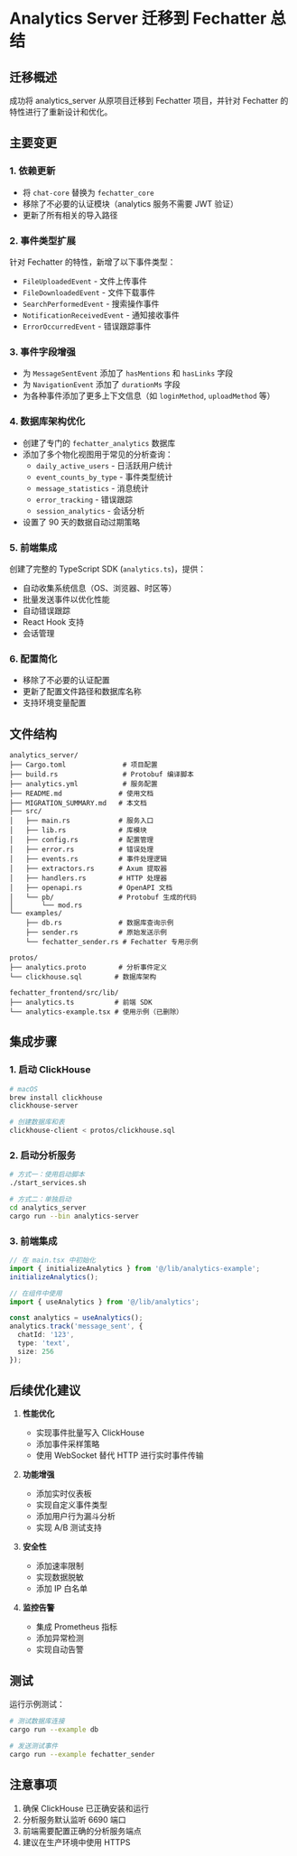 # Analytics Server 迁移到 Fechatter 总结

## 迁移概述

成功将 analytics_server 从原项目迁移到 Fechatter 项目，并针对 Fechatter 的特性进行了重新设计和优化。

## 主要变更

### 1. 依赖更新
- 将 `chat-core` 替换为 `fechatter_core`
- 移除了不必要的认证模块（analytics 服务不需要 JWT 验证）
- 更新了所有相关的导入路径

### 2. 事件类型扩展
针对 Fechatter 的特性，新增了以下事件类型：
- `FileUploadedEvent` - 文件上传事件
- `FileDownloadedEvent` - 文件下载事件
- `SearchPerformedEvent` - 搜索操作事件
- `NotificationReceivedEvent` - 通知接收事件
- `ErrorOccurredEvent` - 错误跟踪事件

### 3. 事件字段增强
- 为 `MessageSentEvent` 添加了 `hasMentions` 和 `hasLinks` 字段
- 为 `NavigationEvent` 添加了 `durationMs` 字段
- 为各种事件添加了更多上下文信息（如 `loginMethod`, `uploadMethod` 等）

### 4. 数据库架构优化
- 创建了专门的 `fechatter_analytics` 数据库
- 添加了多个物化视图用于常见的分析查询：
  - `daily_active_users` - 日活跃用户统计
  - `event_counts_by_type` - 事件类型统计
  - `message_statistics` - 消息统计
  - `error_tracking` - 错误跟踪
  - `session_analytics` - 会话分析
- 设置了 90 天的数据自动过期策略

### 5. 前端集成
创建了完整的 TypeScript SDK (`analytics.ts`)，提供：
- 自动收集系统信息（OS、浏览器、时区等）
- 批量发送事件以优化性能
- 自动错误跟踪
- React Hook 支持
- 会话管理

### 6. 配置简化
- 移除了不必要的认证配置
- 更新了配置文件路径和数据库名称
- 支持环境变量配置

## 文件结构

```
analytics_server/
├── Cargo.toml              # 项目配置
├── build.rs                # Protobuf 编译脚本
├── analytics.yml           # 服务配置
├── README.md              # 使用文档
├── MIGRATION_SUMMARY.md   # 本文档
├── src/
│   ├── main.rs            # 服务入口
│   ├── lib.rs             # 库模块
│   ├── config.rs          # 配置管理
│   ├── error.rs           # 错误处理
│   ├── events.rs          # 事件处理逻辑
│   ├── extractors.rs      # Axum 提取器
│   ├── handlers.rs        # HTTP 处理器
│   ├── openapi.rs         # OpenAPI 文档
│   └── pb/                # Protobuf 生成的代码
│       └── mod.rs
└── examples/
    ├── db.rs              # 数据库查询示例
    ├── sender.rs          # 原始发送示例
    └── fechatter_sender.rs # Fechatter 专用示例

protos/
├── analytics.proto        # 分析事件定义
└── clickhouse.sql        # 数据库架构

fechatter_frontend/src/lib/
├── analytics.ts          # 前端 SDK
└── analytics-example.tsx # 使用示例（已删除）
```

## 集成步骤

### 1. 启动 ClickHouse
```bash
# macOS
brew install clickhouse
clickhouse-server

# 创建数据库和表
clickhouse-client < protos/clickhouse.sql
```

### 2. 启动分析服务
```bash
# 方式一：使用启动脚本
./start_services.sh

# 方式二：单独启动
cd analytics_server
cargo run --bin analytics-server
```

### 3. 前端集成
```typescript
// 在 main.tsx 中初始化
import { initializeAnalytics } from '@/lib/analytics-example';
initializeAnalytics();

// 在组件中使用
import { useAnalytics } from '@/lib/analytics';

const analytics = useAnalytics();
analytics.track('message_sent', {
  chatId: '123',
  type: 'text',
  size: 256
});
```

## 后续优化建议

1. **性能优化**
   - 实现事件批量写入 ClickHouse
   - 添加事件采样策略
   - 使用 WebSocket 替代 HTTP 进行实时事件传输

2. **功能增强**
   - 添加实时仪表板
   - 实现自定义事件类型
   - 添加用户行为漏斗分析
   - 实现 A/B 测试支持

3. **安全性**
   - 添加速率限制
   - 实现数据脱敏
   - 添加 IP 白名单

4. **监控告警**
   - 集成 Prometheus 指标
   - 添加异常检测
   - 实现自动告警

## 测试

运行示例测试：
```bash
# 测试数据库连接
cargo run --example db

# 发送测试事件
cargo run --example fechatter_sender
```

## 注意事项

1. 确保 ClickHouse 已正确安装和运行
2. 分析服务默认监听 6690 端口
3. 前端需要配置正确的分析服务端点
4. 建议在生产环境中使用 HTTPS 